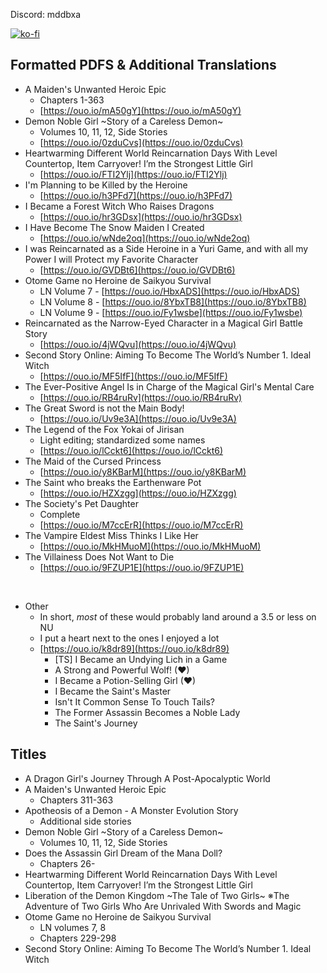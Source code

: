 Discord: mddbxa

[![ko-fi](https://ko-fi.com/img/githubbutton_sm.svg)](https://ko-fi.com/I2I117SQUE)

## Formatted PDFS & Additional Translations
- A Maiden's Unwanted Heroic Epic
  - Chapters 1-363
  - [https://ouo.io/mA50gY](https://ouo.io/mA50gY)
- Demon Noble Girl \~Story of a Careless Demon\~
  - Volumes 10, 11, 12, Side Stories
  - [https://ouo.io/0zduCvs](https://ouo.io/0zduCvs)
- Heartwarming Different World Reincarnation Days With Level Countertop, Item Carryover! I’m the Strongest Little Girl
  - [https://ouo.io/FTI2Ylj](https://ouo.io/FTI2Ylj)
- I'm Planning to be Killed by the Heroine
  - [https://ouo.io/h3PFd7](https://ouo.io/h3PFd7)
- I Became a Forest Witch Who Raises Dragons
  - [https://ouo.io/hr3GDsx](https://ouo.io/hr3GDsx)
- I Have Become The Snow Maiden I Created
  - [https://ouo.io/wNde2oq](https://ouo.io/wNde2oq)
- I was Reincarnated as a Side Heroine in a Yuri Game, and with all my Power I will Protect my Favorite Character
  - [https://ouo.io/GVDBt6](https://ouo.io/GVDBt6)
- Otome Game no Heroine de Saikyou Survival
  - LN Volume 7 - [https://ouo.io/HbxADS](https://ouo.io/HbxADS)
  - LN Volume 8 - [https://ouo.io/8YbxTB8](https://ouo.io/8YbxTB8)
  - LN Volume 9 - [https://ouo.io/Fy1wsbe](https://ouo.io/Fy1wsbe)
- Reincarnated as the Narrow-Eyed Character in a Magical Girl Battle Story
  - [https://ouo.io/4jWQvu](https://ouo.io/4jWQvu)
- Second Story Online: Aiming To Become The World’s Number 1. Ideal Witch
  - [https://ouo.io/MF5IfF](https://ouo.io/MF5IfF)
- The Ever-Positive Angel Is in Charge of the Magical Girl's Mental Care
  - [https://ouo.io/RB4ruRv](https://ouo.io/RB4ruRv)
- The Great Sword is not the Main Body!
  - [https://ouo.io/Uv9e3A](https://ouo.io/Uv9e3A)
- The Legend of the Fox Yokai of Jirisan
  - Light editing; standardized some names
  - [https://ouo.io/lCckt6](https://ouo.io/lCckt6)
- The Maid of the Cursed Princess
  - [https://ouo.io/y8KBarM](https://ouo.io/y8KBarM)
- The Saint who breaks the Earthenware Pot
  - [https://ouo.io/HZXzgg](https://ouo.io/HZXzgg)
- The Society's Pet Daughter
  - Complete
  - [https://ouo.io/M7ccErR](https://ouo.io/M7ccErR)
- The Vampire Eldest Miss Thinks I Like Her
  - [https://ouo.io/MkHMuoM](https://ouo.io/MkHMuoM)
- The Villainess Does Not Want to Die
  - [https://ouo.io/9FZUP1E](https://ouo.io/9FZUP1E)

<br/>

- Other
  - In short, *most* of these would probably land around a 3.5 or less on NU
  - I put a heart next to the ones I enjoyed a lot
  - [https://ouo.io/k8dr89](https://ouo.io/k8dr89)
    - [TS] I Became an Undying Lich in a Game
    - A Strong and Powerful Wolf! (♥)
    - I Became a Potion-Selling Girl (♥)
    - I Became the Saint's Master
    - Isn't It Common Sense To Touch Tails?
    - The Former Assassin Becomes a Noble Lady
    - The Saint's Journey


## Titles
- A Dragon Girl's Journey Through A Post-Apocalyptic World
- A Maiden's Unwanted Heroic Epic
  - Chapters 311-363
- Apotheosis of a Demon - A Monster Evolution Story
  - Additional side stories
- Demon Noble Girl \~Story of a Careless Demon\~
  - Volumes 10, 11, 12, Side Stories
- Does the Assassin Girl Dream of the Mana Doll?
  - Chapters 26-
- Heartwarming Different World Reincarnation Days With Level Countertop, Item Carryover! I’m the Strongest Little Girl
- Liberation of the Demon Kingdom \~The Tale of Two Girls\~ ※The Adventure of Two Girls Who Are Unrivaled With Swords and Magic
- Otome Game no Heroine de Saikyou Survival
  - LN volumes 7, 8
  - Chapters 229-298
- Second Story Online: Aiming To Become The World’s Number 1. Ideal Witch
